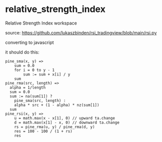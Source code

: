 # relative_strength_index

Relative Strength Index workspace

source: https://github.com/lukaszbinden/rsi_tradingview/blob/main/rsi.py

converting to javascript

it should do this:
```
pine_sma(x, y) =>
    sum = 0.0
    for i = 0 to y - 1
        sum := sum + x[i] / y
    sum
pine_rma(src, length) =>
  alpha = 1/length
  sum = 0.0
  sum := na(sum[1]) ? 
    pine_sma(src, length) : 
    alpha * src + (1 - alpha) * nz(sum[1])
  sum
pine_rsi(x, y) =>
    u = math.max(x - x[1], 0) // upward ta.change
    d = math.max(x[1] - x, 0) // downward ta.change
    rs = pine_rma(u, y) / pine_rma(d, y)
    res = 100 - 100 / (1 + rs)
    res
```
